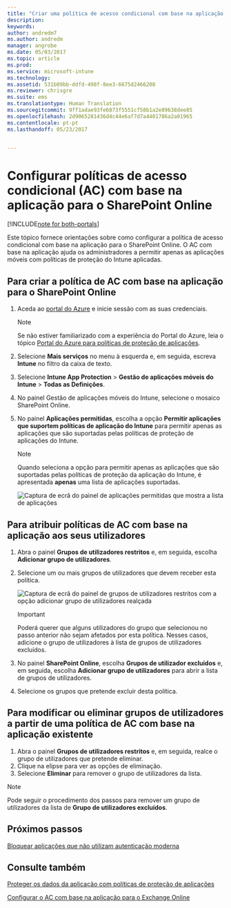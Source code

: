 ```yaml
---
title: "Criar uma política de acesso condicional com base na aplicação para o SharePoint Online"
description: 
keywords: 
author: andredm7
ms.author: andredm
manager: angrobe
ms.date: 05/03/2017
ms.topic: article
ms.prod: 
ms.service: microsoft-intune
ms.technology: 
ms.assetid: 531b09bb-ddfd-498f-8ee3-6675d2466208
ms.reviewer: chrisgre
ms.suite: ems
ms.translationtype: Human Translation
ms.sourcegitcommit: 9ff1adae93fe6873f5551cf58b1a2e89638dee85
ms.openlocfilehash: 2d9065281436d4c44e6af7d7a4401786a2a01965
ms.contentlocale: pt-pt
ms.lasthandoff: 05/23/2017


---
```


# <a name="set-up-app-based-conditional-access-ca-policies-for-sharepoint-online"></a>Configurar políticas de acesso condicional (AC) com base na aplicação para o SharePoint Online

[!INCLUDE[note for both-portals](../includes/note-for-both-portals.md)]

Este tópico fornece orientações sobre como configurar a política de acesso condicional com base na aplicação para o SharePoint Online. O AC com base na aplicação ajuda os administradores a permitir apenas as aplicações móveis com políticas de proteção do Intune aplicadas.

## <a name="to-create-the-app-based-ca-policy-for-sharepoint-online"></a>Para criar a política de AC com base na aplicação para o SharePoint Online

1. Aceda ao [portal do Azure](https://portal.azure.com) e inicie sessão com as suas credenciais.

    > [!NOTE]
    > Se não estiver familiarizado com a experiência do Portal do Azure, leia o tópico [Portal do Azure para políticas de proteção de aplicações](azure-portal-for-microsoft-intune-mam-policies.md).

2. Selecione **Mais serviços** no menu à esquerda e, em seguida, escreva **Intune** no filtro da caixa de texto.

3. Selecione **Intune App Protection** > **Gestão de aplicações móveis do Intune** > **Todas as Definições**.

4. No painel Gestão de aplicações móveis do Intune, selecione o mosaico SharePoint Online.

5. No painel **Aplicações permitidas**, escolha a opção **Permitir aplicações que suportem políticas de aplicação do Intune** para permitir apenas as aplicações que são suportadas pelas políticas de proteção de aplicações do Intune.

    > [!NOTE] 
    > Quando seleciona a opção para permitir apenas as aplicações que são suportadas pelas políticas de proteção da aplicação do Intune, é apresentada **apenas** uma lista de aplicações suportadas.

    ![Captura de ecrã do painel de aplicações permitidas que mostra a lista de aplicações](../media/mam-ca-spo-allowed-apps.png)

## <a name="to-assign-app-based-ca-policies-to-your-users"></a>Para atribuir políticas de AC com base na aplicação aos seus utilizadores

1. Abra o painel **Grupos de utilizadores restritos** e, em seguida, escolha **Adicionar grupo de utilizadores**.

2. Selecione um ou mais grupos de utilizadores que devem receber esta política.

    ![Captura de ecrã do painel de grupos de utilizadores restritos com a opção adicionar grupo de utilizadores realçada](../media/mam-ca-spo-restricted-groups.png)

    > [!IMPORTANT] 
    > Poderá querer que alguns utilizadores do grupo que selecionou no passo anterior não sejam afetados por esta política. Nesses casos, adicione o grupo de utilizadores à lista de grupos de utilizadores excluídos. 

3. No painel **SharePoint Online**, escolha **Grupos de utilizador excluídos** e, em seguida, escolha **Adicionar grupo de utilizadores** para abrir a lista de grupos de utilizadores.

4. Selecione os grupos que pretende excluir desta política.  

## <a name="to-modify-or-delete-user-groups-from-an-existing-app-based-ca-policy"></a>Para modificar ou eliminar grupos de utilizadores a partir de uma política de AC com base na aplicação existente

1. Abra o painel **Grupos de utilizadores restritos** e, em seguida, realce o grupo de utilizadores que pretende eliminar.
2. Clique na elipse para ver as opções de eliminação.
3. Selecione **Eliminar** para remover o grupo de utilizadores da lista.

> [!NOTE] 
> Pode seguir o procedimento dos passos para remover um grupo de utilizadores da lista de **Grupo de utilizadores excluídos**.

## <a name="next-steps"></a>Próximos passos

[Bloquear aplicações que não utilizam autenticação moderna](block-apps-with-no-modern-authentication.md)

## <a name="see-also"></a>Consulte também

[Proteger os dados da aplicação com políticas de proteção de aplicações](protect-app-data-using-mobile-app-management-policies-with-microsoft-intune.md)

[Configurar o AC com base na aplicação para o Exchange Online](mam-ca-for-exchange-online.md)

